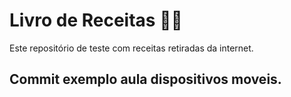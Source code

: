 # Livro de Receitas :man_cook:

Este repositório de teste com receitas retiradas da internet.

## Commit exemplo aula dispositivos moveis.
